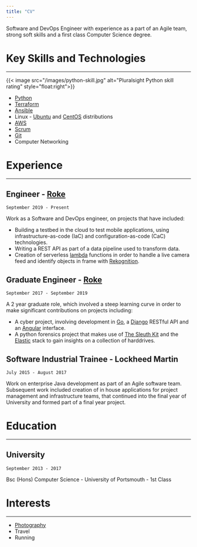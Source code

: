 ```yaml
---
title: "CV"
---
```


Software and DevOps Engineer with experience as a part of an Agile team, strong soft skills and a first class Computer Science degree.


# Key Skills and Technologies
---

{{< image src="/images/python-skill.jpg" alt="Pluralsight Python skill rating" style="float:right">}}

* [Python](https://www.python.org/)
* [Terraform](https://www.terraform.io/)
* [Ansible](https://www.ansible.com/)
* Linux - [Ubuntu](https://ubuntu.com/) and [CentOS](https://www.centos.org/) distributions
* [AWS](https://aws.amazon.com/)
* [Scrum](https://www.scrum.org/)
* [Git](https://git-scm.com/)
* Computer Networking


# Experience
---

## Engineer - [Roke](https://www.roke.co.uk/)
`September 2019 - Present`

Work as a Software and DevOps engineer, on projects that have included:

+ Building a testbed in the cloud to test mobile applications, using infrastructure-as-code (IaC) and configuration-as-code (CaC) technologies.
+ Writing a REST API as part of a data pipeline used to transform data.
+ Creation of serverless [lambda](https://aws.amazon.com/lambda/) functions in order to handle a live camera feed and identify objects in frame with [Rekognition](https://aws.amazon.com/rekognition/).

## Graduate Engineer - [Roke](https://www.roke.co.uk/)
`September 2017 - September 2019`

A 2 year graduate role, which involved a steep learning curve in order to make significant contributions on projects including:

+ A cyber project, involving development in [Go](https://golang.org/), a [Django](https://www.djangoproject.com/) RESTful API and an [Angular](https://angular.io/) interface.
+ A python forensics project that makes use of [The Sleuth Kit](https://www.sleuthkit.org/) and the [Elastic](https://www.elastic.co/) stack to gain insights on a collection of harddrives.

## Software Industrial Trainee - Lockheed Martin
`July 2015 - August 2017`
    
Work on enterprise Java development as part of an Agile software team. Subsequent work included creation of in house applications for project management and infrastructure teams, that continued into the final year of University and formed part of a final year project.


# Education
---

## University
`September 2013 - 2017`  

Bsc (Hons) Computer Science - University of Portsmouth - 1st Class



# Interests
---
* [Photography](https://www.flickr.com/people/191724125@N04/)
* Travel
* Running
